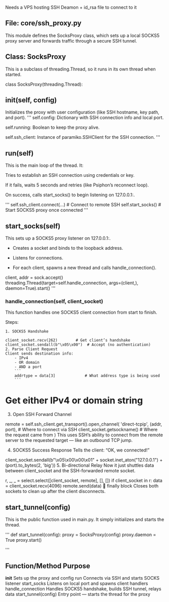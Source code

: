 Needs a VPS hosting SSH Deamon + id_rsa file to connect to it 


## File: core/ssh_proxy.py
This module defines the SocksProxy class, which sets up a local SOCKS5 proxy server and forwards traffic through a secure SSH tunnel.

## Class: SocksProxy
This is a subclass of threading.Thread, so it runs in its own thread when started.


class SocksProxy(threading.Thread):
## __init__(self, config)
Initializes the proxy with user configuration (like SSH hostname, key path, and port).
'''
self.config: Dictionary with SSH connection info and local port.

self.running: Boolean to keep the proxy alive.

self.ssh_client: Instance of paramiko.SSHClient for the SSH connection.
'''

## run(self)
This is the main loop of the thread. It:

Tries to establish an SSH connection using credentials or key.

If it fails, waits 5 seconds and retries (like Psiphon’s reconnect loop).

On success, calls start_socks() to begin listening on 127.0.0.1:<port>.

'''
self.ssh_client.connect(...)  # Connect to remote SSH
self.start_socks()            # Start SOCKS5 proxy once connected
'''
## start_socks(self)
This sets up a SOCKS5 proxy listener on 127.0.0.1:<port>.

- Creates a socket and binds to the loopback address.

- Listens for connections.

- For each client, spawns a new thread and calls handle_connection().

client, addr = sock.accept()
threading.Thread(target=self.handle_connection, args=(client,), daemon=True).start()
'''
### handle_connection(self, client_socket)
This function handles one SOCKS5 client connection from start to finish.

Steps:

    1. SOCKS5 Handshake

    client_socket.recv(262)        # Get client’s handshake
    client_socket.sendall(b"\x05\x00")  # Accept (no authentication)
    2. Parse Client Request
    Client sends destination info:
        - IPv4
        - OR domain
        - AND a port
        ```
        addrtype = data[3]             # What address type is being used
        ```

# Get either IPv4 or domain string
3. Open SSH Forward Channel

remote = self.ssh_client.get_transport().open_channel(
    'direct-tcpip',
    (addr, port),                # Where to connect via SSH
    client_socket.getsockname()  # Where the request came from
)
This uses SSH’s ability to connect from the remote server to the requested target — like an outbound TCP jump.

4. SOCKS5 Success Response
Tells the client: “OK, we connected!”


client_socket.sendall(b"\x05\x00\x00\x01" + socket.inet_aton("127.0.0.1") + (port).to_bytes(2, 'big'))
5. Bi-directional Relay
Now it just shuttles data between client_socket and the SSH-forwarded remote socket.


r, _, _ = select.select([client_socket, remote], [], [])
if client_socket in r:
    data = client_socket.recv(4096)
    remote.send(data)
🧹 finally block
Closes both sockets to clean up after the client disconnects.

## start_tunnel(config)
This is the public function used in main.py. It simply initializes and starts the thread.


'''
def start_tunnel(config):
    proxy = SocksProxy(config)
    proxy.daemon = True
    proxy.start()

'''


## Function/Method	Purpose
__init__	Sets up the proxy and config
run	Connects via SSH and starts SOCKS listener
start_socks	Listens on local port and spawns client handlers
handle_connection	Handles SOCKS5 handshake, builds SSH tunnel, relays data
start_tunnel(config)	Entry point — starts the thread for the proxy